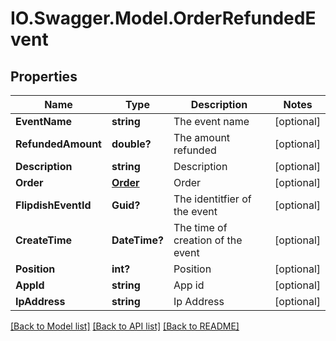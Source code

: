 # IO.Swagger.Model.OrderRefundedEvent
## Properties

Name | Type | Description | Notes
------------ | ------------- | ------------- | -------------
**EventName** | **string** | The event name | [optional] 
**RefundedAmount** | **double?** | The amount refunded | [optional] 
**Description** | **string** | Description | [optional] 
**Order** | [**Order**](Order.md) | Order | [optional] 
**FlipdishEventId** | **Guid?** | The identitfier of the event | [optional] 
**CreateTime** | **DateTime?** | The time of creation of the event | [optional] 
**Position** | **int?** | Position | [optional] 
**AppId** | **string** | App id | [optional] 
**IpAddress** | **string** | Ip Address | [optional] 

[[Back to Model list]](../README.md#documentation-for-models) [[Back to API list]](../README.md#documentation-for-api-endpoints) [[Back to README]](../README.md)

